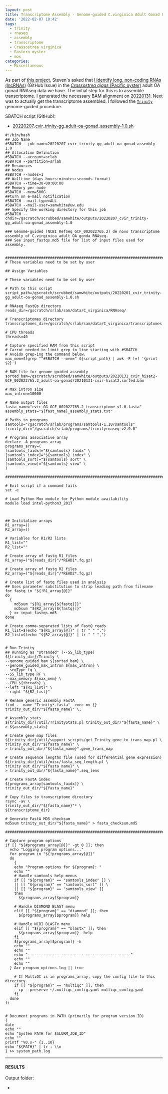 ```yaml
---
layout: post
title: Transcriptome Assembly - Genome-guided C.virginica Adult Gonad OA RNAseq Using Trinity on Mox
date: '2022-02-07 10:42'
tags: 
  - trinity
  - rnaseq
  - assembly
  - transcriptome
  - Crassostrea virginica
  - Eastern oyster
  - mox
categories: 
  - Miscellaneous
---
```

As part of [this project](https://github.com/epigeneticstoocean/2018_L18-adult-methylation), Steven's asked that [I identify long, non-coding RNAs (lncRNAs)](https://github.com/RobertsLab/resources/issues/1375) (GitHub Issue) in the [_Crassostrea gigas_ (Pacific oyster)](http://en.wikipedia.org/wiki/Pacific_oyster) adult OA gonad RNAseq data we have. The initial step for this is to assemble transcriptome. I generated the necessary BAM alignment on [20220131](https://robertslab.github.io/sams-notebook/2022/01/31/RNAseq-Alignment-C.virginica-Adult-OA-Gonad-Data-to-GCF_002022765.2-Genome-Using-HISAT2-on-Mox.html). Next was to actually get the transcriptome assembled. I followed the [`Trinity`](https://github.com/trinityrnaseq/trinityrnaseq/wiki) genome-guided procedure.

SBATCH script (GitHub):

- [20220207_cvir_trinity-gg_adult-oa-gonad_assembly-1.0.sh](https://github.com/RobertsLab/sams-notebook/blob/master/sbatch_scripts/20220207_cvir_trinity-gg_adult-oa-gonad_assembly-1.0.sh)

```shell
#!/bin/bash
## Job Name
#SBATCH --job-name=20220207_cvir_trinity-gg_adult-oa-gonad_assembly-1.0
## Allocation Definition
#SBATCH --account=srlab
#SBATCH --partition=srlab
## Resources
## Nodes
#SBATCH --nodes=1
## Walltime (days-hours:minutes:seconds format)
#SBATCH --time=30-00:00:00
## Memory per node
#SBATCH --mem=500G
##turn on e-mail notification
#SBATCH --mail-type=ALL
#SBATCH --mail-user=samwhite@uw.edu
## Specify the working directory for this job
#SBATCH --chdir=/gscratch/scrubbed/samwhite/outputs/20220207_cvir_trinity-gg_adult-oa-gonad_assembly-1.0

### Genome-guided (NCBI RefSeq GCF_002022765.2) de novo transcriptome assembly of C.virginica adult OA gonda RNAseq.
### See input_fastqs.md5 file for list of input files used for assembly.


###################################################################################
# These variables need to be set by user

## Assign Variables

# These variables need to be set by user

# Path to this script
script_path=/gscratch/scrubbed/samwhite/outputs/20220201_cvir_trinity-gg_adult-oa-gonad_assembly-1.0.sh

# RNAseq FastQs directory
reads_dir=/gscratch/srlab/sam/data/C_virginica/RNAseq/

# Transcriptomes directory
transcriptomes_dir=/gscratch/srlab/sam/data/C_virginica/transcriptomes

# CPU threads
threads=40

# Capture specified RAM from this script
# Carrot needed to limit grep to line starting with #SBATCH
# Avoids grep-ing the command below.
max_mem=$(grep "^#SBATCH --mem=" ${script_path} | awk -F [=] '{print $2}')

# BAM file for genome guided assembly
sorted_bam=/gscratch/scrubbed/samwhite/outputs/20220131_cvir_hisat2-GCF_002022765.2_adult-oa-gonad/20210131-cvir-hisat2.sorted.bam

# Max intron size
max_intron=10000

# Name output files
fasta_name="cvir_GG-GCF_002022765.2_transcriptome_v1.0.fasta"
assembly_stats="${fast_name}_assembly_stats.txt"

# Paths to programs
samtools="/gscratch/srlab/programs/samtools-1.10/samtools"
trinity_dir="/gscratch/srlab/programs/trinityrnaseq-v2.9.0"

# Programs associative array
declare -A programs_array
programs_array=(
[samtools_faidx]="${samtools} faidx" \
[samtools_index]="${samtools} index" \
[samtools_sort]="${samtools} sort" \
[samtools_view]="${samtools} view" \
)

###################################################################################

# Exit script if a command fails
set -e

# Load Python Mox module for Python module availability
module load intel-python3_2017



## Inititalize arrays
R1_array=()
R2_array=()

# Variables for R1/R2 lists
R1_list=""
R2_list=""

# Create array of fastq R1 files
R1_array=("${reads_dir}"/*READ1*.fq.gz)

# Create array of fastq R2 files
R2_array=("${reads_dir}"/*READ2*.fq.gz)

# Create list of fastq files used in analysis
## Uses parameter substitution to strip leading path from filename
for fastq in "${!R1_array[@]}"
do
  {
    md5sum "${R1_array[${fastq}]}"
    md5sum "${R2_array[${fastq}]}"
  } >> input_fastqs.md5
done

# Create comma-separated lists of FastQ reads
R1_list=$(echo "${R1_array[@]}" | tr " " ",")
R2_list=$(echo "${R2_array[@]}" | tr " " ",")


# Run Trinity
## Running as "stranded" (--SS_lib_type)
${trinity_dir}/Trinity \
--genome_guided_bam ${sorted_bam} \
--genome_guided_max_intron ${max_intron} \
--seqType fq \
--SS_lib_type RF \
--max_memory ${max_mem} \
--CPU ${threads} \
--left "${R1_list}" \
--right "${R2_list}"

# Rename generic assembly FastA
find . -name "Trinity*.fasta" -exec mv {} trinity_out_dir/"${fasta_name}" \;

# Assembly stats
${trinity_dir}/util/TrinityStats.pl trinity_out_dir/"${fasta_name}" \
> ${assembly_stats}

# Create gene map files
${trinity_dir}/util/support_scripts/get_Trinity_gene_to_trans_map.pl \
trinity_out_dir/"${fasta_name}" \
> trinity_out_dir/"${fasta_name}".gene_trans_map

# Create sequence lengths file (used for differential gene expression)
${trinity_dir}/util/misc/fasta_seq_length.pl \
trinity_out_dir/"${fasta_name}" \
> trinity_out_dir/"${fasta_name}".seq_lens

# Create FastA index
${programs_array[samtools_faidx]} \
trinity_out_dir/"${fasta_name}"

# Copy files to transcriptome directory
rsync -av \
trinity_out_dir/"${fasta_name}"* \
${transcriptome_dir}

# Generate FastA MD5 checksum
md5sum trinity_out_dir/"${fasta_name}" > fasta_checksum.md5

#######################################################################################################

# Capture program options
if [[ "${#programs_array[@]}" -gt 0 ]]; then
  echo "Logging program options..."
  for program in "${!programs_array[@]}"
  do
    {
    echo "Program options for ${program}: "
    echo ""
    # Handle samtools help menus
    if [[ "${program}" == "samtools_index" ]] \
    || [[ "${program}" == "samtools_sort" ]] \
    || [[ "${program}" == "samtools_view" ]]
    then
      ${programs_array[$program]}

    # Handle DIAMOND BLAST menu
    elif [[ "${program}" == "diamond" ]]; then
      ${programs_array[$program]} help

    # Handle NCBI BLASTx menu
    elif [[ "${program}" == "blastx" ]]; then
      ${programs_array[$program]} -help
    fi
    ${programs_array[$program]} -h
    echo ""
    echo ""
    echo "----------------------------------------------"
    echo ""
    echo ""
  } &>> program_options.log || true

    # If MultiQC is in programs_array, copy the config file to this directory.
    if [[ "${program}" == "multiqc" ]]; then
      cp --preserve ~/.multiqc_config.yaml multiqc_config.yaml
    fi
  done
fi


# Document programs in PATH (primarily for program version ID)
{
date
echo ""
echo "System PATH for $SLURM_JOB_ID"
echo ""
printf "%0.s-" {1..10}
echo "${PATH}" | tr : \\n
} >> system_path.log
```


---

#### RESULTS

Output folder:

- []()

